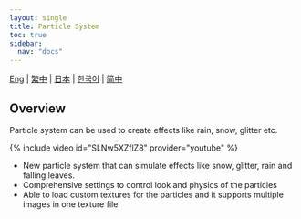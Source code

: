 ```yaml
---
layout: single
title: Particle System
toc: true
sidebar:
  nav: "docs"
---
```

[Eng](/dancexr/features/particles) | [繁中](/tw/dancexr/features/particles) | [日本](/jp/dancexr/features/particles) | [한국어](/kr/dancexr/features/particles) | [简中](/zh/dancexr/features/particles)


## Overview
Particle system can be used to create effects like rain, snow, glitter etc.

{% include video id="SLNw5XZflZ8" provider="youtube" %}
* New particle system that can simulate effects like snow, glitter, rain and falling leaves.
* Comprehensive settings to control look and physics of the particles
* Able to load custom textures for the particles and it supports multiple images in one texture file